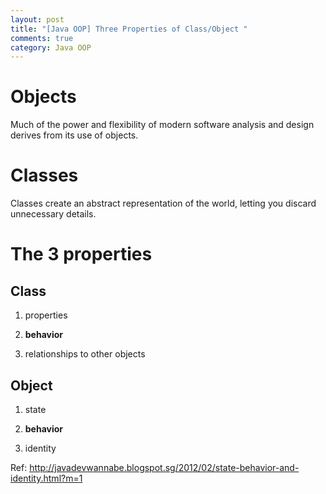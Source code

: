 ```yaml
---
layout: post
title: "[Java OOP] Three Properties of Class/Object "
comments: true
category: Java OOP
---
```


# Objects

Much of the power and flexibility of modern software analysis and design derives from its use of objects.

# Classes

Classes create an abstract representation of the world, letting you discard unnecessary details.

# The 3 properties

## Class

1. properties

1. **behavior**

1. relationships to other objects

## Object

1. state

1. **behavior**

1. identity

Ref: http://javadevwannabe.blogspot.sg/2012/02/state-behavior-and-identity.html?m=1
